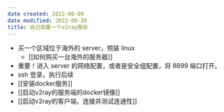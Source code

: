 ```yaml
---
date created: 2022-06-09
date modified: 2022-08-20
title: 自己部署一个v2ray服务
---
```

- 买一个区域位于海外的 server，预装 linux
	- [[如何购买一台海外的服务器]]
- 重要！进入 server 的网络配置，或者是安全组配置，将 8899 端口打开。
- ssh 登录，执行后续
- [[安装docker服务]]
- [[启动v2ray的服务端的docker镜像]]
- [[启动v2ray的客户端，连接并测试连通性]]

